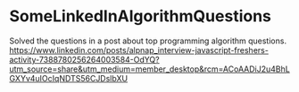 # SomeLinkedInAlgorithmQuestions
Solved the questions in a post about top programming algorithm questions.
https://www.linkedin.com/posts/alpnap_interview-javascript-freshers-activity-7388780256264003584-OdYQ?utm_source=share&utm_medium=member_desktop&rcm=ACoAADiJ2u4BhLGXYv4uIOcIqNDTS56CJDslbXU
